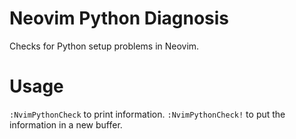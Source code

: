 # Neovim Python Diagnosis

Checks for Python setup problems in Neovim.

# Usage

`:NvimPythonCheck` to print information.  `:NvimPythonCheck!` to put the
information in a new buffer.
